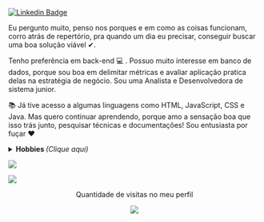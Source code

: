 [![Linkedin Badge](https://img.shields.io/badge/-Profissional,%20ideias%20&%20papo%20aberto-007dbb?style=flat-square&logo=Linkedin&logoColor=white&link=https://www.linkedin.com/in/perfil-amandabrito/)](https://www.linkedin.com/in/perfil-amandabrito/)
	
<p> Eu pergunto muito, penso nos porques e em como as coisas funcionam, corro atrás de repertório, pra quando um dia eu precisar, conseguir buscar uma boa solução viável ✔. </p>
<p> Tenho preferência em back-end 💻 . Possuo muito interesse em banco de dados, porque sou boa em delimitar métricas e avaliar aplicação pratica delas na estratégia de negócio. Sou uma Analista e Desenvolvedora de sistema junior.</p>
<p> 📚 Já tive acesso a algumas linguagens como HTML, JavaScript, CSS e Java. Mas quero continuar aprendendo, porque amo a sensação boa que isso trás junto, pesquisar técnicas e documentações! Sou entusiasta por fuçar ❤ </p>
<p></p>
<details>
	<summary> <b> Hobbies </b> <i>(Clique aqui)</i> </summary>
<p></p>
<p>- Mexo com alvenaria, uso ferramentas como furadeira, tico-tico, etc. pra gerar melhor qualidade de vida em casa.</p>
<p>- Estou sempre em movimento, museus, cervejarias, exposições, cinema.</p>
<p>- Bordado: Gosto de como o pano aceita desenhar em matriz e é meu momento de calma.</p>
<p>- Gosto de plantas, principalmente as que dá pra comer.</p>
<p>Curiosidades:<p/>
<p>Tenho um minhocario em casa 🪱, minha cadela foi uma herança do meu pai e hoje é amiga do meu gato.</p>
<a><img src="https://media.giphy.com/media/ktPDzGEpxWGxW/giphy.gif" width="160px"><a>  <a><img src="https://media.giphy.com/media/SSVSMrHmbfucc9CKGg/giphy.gif" width="180px"><a>
 </details>
	
<a><img src="https://github-readme-stats.vercel.app/api/top-langs/?username=AmandaBritoPereira&layout=compact&show_icons=true&theme=chartreuse-dark"></a>

<a><img src="https://github-readme-stats.vercel.app/api?username=AmandaBritoPereira&show_icons=true&theme=chartreuse-dark"></a> 

<p align="center"> 
 Quantidade de visitas no meu perfil  <br></p>
 <p align="center">

<p align="center"> 
   <img alingn="center" src="https://profile-counter.glitch.me/AmandaBritoPereira/count.svg" /></p>
<p align="center">
